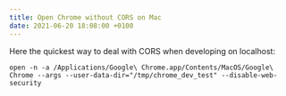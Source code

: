 ```yaml
---
title: Open Chrome without CORS on Mac
date: 2021-06-20 18:08:00 +0100
---
```




Here the quickest way to deal with CORS when developing on localhost:

```shell
open -n -a /Applications/Google\ Chrome.app/Contents/MacOS/Google\ Chrome --args --user-data-dir="/tmp/chrome_dev_test" --disable-web-security
```

